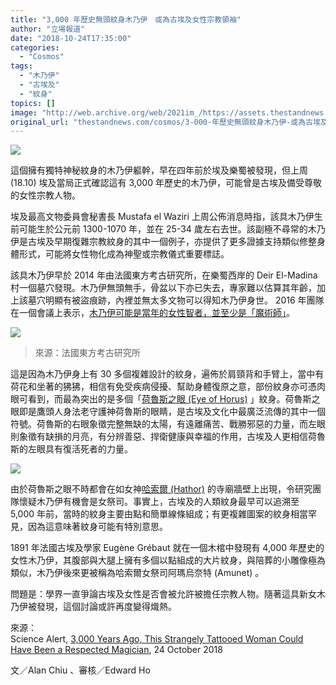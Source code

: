 ```yaml
---
title: "3,000 年歷史無頭紋身木乃伊　或為古埃及女性宗教領袖"
author: "立場報道"
date: "2018-10-24T17:35:00"
categories:
  - "Cosmos"
tags:
  - "木乃伊"
  - "古埃及"
  - "紋身"
topics: []
image: "http://web.archive.org/web/2021im_/https://assets.thestandnews.com/media/photos/egypt-11_32Zpw.png"
original_url: "thestandnews.com/cosmos/3-000-年歷史無頭紋身木乃伊-或為古埃及女性宗教領袖"
---
```

![](http://web.archive.org/web/2021im_/https://assets.thestandnews.com/media/photos/egypt-11_32Zpw.png)

這個擁有獨特神秘紋身的木乃伊軀幹，早在四年前於埃及樂蜀被發現，但上周 (18.10) 埃及當局正式確認這有 3,000 年歷史的木乃伊，可能曾是古埃及備受尊敬的女性宗教人物。

埃及最高文物委員會秘書長 Mustafa el Waziri 上周公佈消息時指，該具木乃伊生前可能生於公元前 1300-1070 年，並在 25-34 歲左右去世。該副極不尋常的木乃伊是古埃及早期復雜宗教紋身的其中一個例子，亦提供了更多證據支持類似修整身體形式，可能將女性物化成為神聖或宗教儀式重要標誌。

該具木乃伊早於 2014 年由法國東方考古研究所，在樂蜀西岸的 Deir El-Madina 村一個墓穴發現。木乃伊無頭無手，骨盆以下亦已失去，專家難以估算其年齡，加上該墓穴明顯有被盜痕跡，內裡並無太多文物可以得知木乃伊身世。 2016 年團隊在一個會議上表示，[木乃伊可能是當年的女性智者，並至少是「魔術師」](http://web.archive.org/web/20211229132336/http://meeting.physanth.org/program/2016/session04/austin-2016-embodying-the-goddess-tattooing-and-identity-formation-in-bioarchaeology.html)。

![](http://web.archive.org/web/2021im_/https://assets.thestandnews.com/media/photos/Embodying_the_divine_YSEy4.jpg)
> 來源：法國東方考古研究所

這是因為木乃伊身上有 30 多個複雜設計的紋身，遍佈於肩頸背和手臂上，當中有荷花和坐著的狒狒，相信有免受疾病侵擾、幫助身體復原之意，部份紋身亦可憑肉眼可看到，而最為突出的是多個「[荷魯斯之眼 (Eye of Horus)](http://web.archive.org/web/20211229132336/https://zh.wikipedia.org/zh-hk/%E8%8D%B7%E9%AD%AF%E6%96%AF%E4%B9%8B%E7%9C%BC) 」紋身。荷魯斯之眼即是鷹頭人身法老守護神荷魯斯的眼睛，是古埃及文化中最廣泛流傳的其中一個符號。荷魯斯的右眼象徵完整無缺的太陽，有遠離痛苦、戰勝邪惡的力量，而左眼則象徵有缺損的月亮，有分辨善惡、捍衛健康與幸福的作用，古埃及人更相信荷魯斯的左眼具有復活死者的力量。

![](http://web.archive.org/web/2021im_/https://assets.thestandnews.com/media/photos/hathor_magician_tattoos_1024_eZLIg.jpg)

由於荷魯斯之眼不時都會在如女神[哈索爾 (Hathor)](http://web.archive.org/web/20211229132336/https://zh.wikipedia.org/zh-hk/%E5%93%88%E7%B4%A2%E5%B0%94) 的寺廟牆壁上出現，令研究團隊懷疑木乃伊有機會是女祭司。事實上，古埃及的人類紋身最早可以追溯至 5,000 年前，當時的紋身主要由點和簡單線條組成；有更複雜圖案的紋身相當罕見，因為這意味著紋身可能有特別意思。

1891 年法國古埃及學家 Eugène Grébaut 就在一個木棺中發現有 4,000 年歷史的女性木乃伊，其腹部與大腿上擁有多個以點組成的大片紋身，與陪葬的小雕像極為類似，木乃伊後來更被稱為哈索爾女祭司阿瑪烏奈特 (Amunet) 。

問題是：學界一直爭論古埃及女性是否會被允許被擔任宗教人物。隨著這具新女木乃伊被發現，這個討論或許再度變得熾熱。

來源：  
Science Alert, [3,000 Years Ago, This Strangely Tattooed Woman Could Have Been a Respected Magician](http://web.archive.org/web/20211229132336/https://www.sciencealert.com/egypt-council-of-antiquities-announces-deir-el-madina-tattooed-religious-women-hathor), 24 October 2018

文／Alan Chiu 、審核／Edward Ho